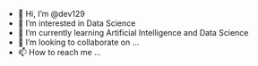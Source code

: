 - 👋 Hi, I’m @dev129
- 👀 I’m interested in Data Science 
- 🌱 I’m currently learning Artificial Intelligence and Data Science
- 💞️ I’m looking to collaborate on ...
- 📫 How to reach me ...

<!---
dev129/dev129 is a ✨ special ✨ repository because its `README.md` (this file) appears on your GitHub profile.
You can click the Preview link to take a look at your changes.
--->
